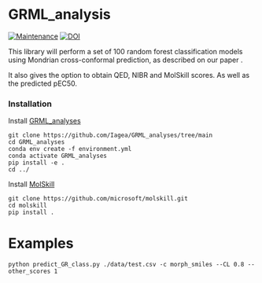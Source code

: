 # GRML_analysis

[![Maintenance](https://img.shields.io/badge/Maintained%3F-yes-blue.svg)](https://GitHub.com/iagea/GRML_analyses/graphs/commit-activity)
[![DOI](https://zenodo.org/badge/DOI/10.5281/zenodo.10051801.svg)](https://doi.org/10.5281/zenodo.10051801)

This library will perform a set of 100 random forest classification models using Mondrian cross-conformal prediction, as described on our paper [](). 

It also gives the option to obtain QED, NIBR and MolSkill scores. As well as the predicted pEC50.

### Installation

Install [GRML_analyses](https://github.com/Iagea/GRML_analyses)
```
git clone https://github.com/Iagea/GRML_analyses/tree/main
cd GRML_analyses
conda env create -f environment.yml
conda activate GRML_analyses
pip install -e .
cd ../
```

Install [MolSkill](https://github.com/microsoft/molskill/tree/main)
```
git clone https://github.com/microsoft/molskill.git
cd molskill
pip install .
```

# Examples

```
python predict_GR_class.py ./data/test.csv -c morph_smiles --CL 0.8 --other_scores 1
```
